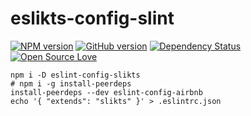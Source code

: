 # eslikts-config-slint

[![NPM version](http://badge.fury.io/js/eslint-config-slikts.svg)](http://badge.fury.io/js/eslint-config-slikts)
[![GitHub version](https://badge.fury.io/gh/slikts%2Feslint-config-slikts.svg)](https://badge.fury.io/gh/slikts%2Feslint-config-slikts)
[![Dependency Status](https://david-dm.org/slikts/eslint-config-slikts.svg)](https://david-dm.org/slikts/eslint-config-slikts)
[![Open Source Love](https://badges.frapsoft.com/os/mit/mit.svg?v=102)](https://github.com/ellerbrock/open-source-badge/)

```
npm i -D eslint-config-slikts
# npm i -g install-peerdeps
install-peerdeps --dev eslint-config-airbnb
echo '{ "extends": "slikts" }' > .eslintrc.json
```
